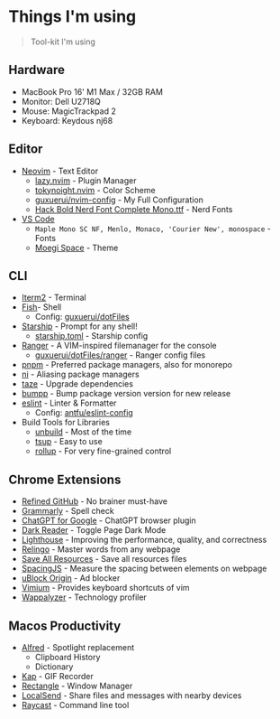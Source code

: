 # Things I'm using

> Tool-kit I'm using

## Hardware

- MacBook Pro 16' M1 Max / 32GB RAM
- Monitor: Dell U2718Q
- Mouse: MagicTrackpad 2
- Keyboard: Keydous nj68

## Editor

- [Neovim](https://github.com/neovim/neovim) - Text Editor
  - [lazy.nvim](https://github.com/folke/lazy.nvim) - Plugin Manager
  - [tokynoight.nvim](https://github.com/folke/tokyonight.nvim) - Color Scheme
  - [guxuerui/nvim-config](https://github.com/guxuerui/nvim-config) - My Full Configuration
  - [Hack Bold Nerd Font Complete Mono.ttf](https://github.com/guxuerui/dotFiles/tree/main/fonts) - Nerd Fonts
- [VS Code](https://code.visualstudio.com/)
  - `Maple Mono SC NF, Menlo, Monaco, 'Courier New', monospace` - Fonts
  - [Moegi Space](https://github.com/moegi-design/vscode-theme) - Theme

## CLI

- [Iterm2](https://iterm2.com/) - Terminal
- [Fish](https://fishshell.com/docs/current/index.html)- Shell
  - Config: [guxuerui/dotFiles](https://github.com/guxuerui/dotFiles/tree/main/fish)
- [Starship](https://starship.rs/guide) - Prompt for any shell!
  - [starship.toml](https://github.com/guxuerui/dotFiles/blob/main/starship.toml) - Starship config
- [Ranger](https://github.com/ranger/ranger) - A VIM-inspired filemanager for the console
  - [guxuerui/dotFiles/ranger](https://github.com/guxuerui/dotFiles/tree/main/ranger) - Ranger config files
- [pnpm](https://pnpm.io/) - Preferred package managers, also for monorepo
- [ni](https://github.com/antfu/ni) - Aliasing package managers
- [taze](https://github.com/antfu/taze) - Upgrade dependencies
- [bumpp](https://github.com/antfu/bumpp) - Bump package version version for new release
- [eslint](https://eslint.org/) - Linter & Formatter
  - Config: [antfu/eslint-config](https://github.com/antfu/eslint-config)
- Build Tools for Libraries
  - [unbuild](https://github.com/unjs/unbuild) - Most of the time
  - [tsup](https://github.com/egoist/tsup) - Easy to use
  - [rollup](https://rollupjs.org/) - For very fine-grained control

## Chrome Extensions

- [Refined GitHub](https://chrome.google.com/webstore/detail/refined-github/hlepfoohegkhhmjieoechaddaejaokhf) - No brainer must-have
- [Grammarly](https://chrome.google.com/webstore/detail/grammarly-grammar-checker/kbfnbcaeplbcioakkpcpgfkobkghlhen) - Spell check
- [ChatGPT for Google](https://chrome.google.com/webstore/detail/chatgpt-for-google/jgjaeacdkonaoafenlfkkkmbaopkbilf) - ChatGPT browser plugin
- [Dark Reader](https://chrome.google.com/webstore/detail/dark-reader/eimadpbcbfnmbkopoojfekhnkhdbieeh) - Toggle Page Dark Mode
- [Lighthouse](https://chrome.google.com/webstore/detail/lighthouse/blipmdconlkpinefehnmjammfjpmpbjk) - Improving the performance, quality, and correctness
- [Relingo](https://chrome.google.com/webstore/detail/relingo-master-words-from/dpphkcfmnbkdpmgneljgdhfnccnhmfig) - Master words from any webpage
- [Save All Resources](https://chrome.google.com/webstore/detail/save-all-resources/abpdnfjocnmdomablahdcfnoggeeiedb) - Save all resources files
- [SpacingJS](https://chrome.google.com/webstore/detail/spacingjs/fhjegjndanjcamfldhenjnhnjheecgcc) - Measure the spacing between elements on webpage
- [uBlock Origin](https://chrome.google.com/webstore/detail/ublock-origin/cjpalhdlnbpafiamejdnhcphjbkeiagm) - Ad blocker
- [Vimium](https://chrome.google.com/webstore/detail/vimium/dbepggeogbaibhgnhhndojpepiihcmeb) - Provides keyboard shortcuts of vim
- [Wappalyzer](https://chrome.google.com/webstore/detail/wappalyzer-technology-pro/gppongmhjkpfnbhagpmjfkannfbllamg) - Technology profiler

## Macos Productivity

- [Alfred](https://www.alfredapp.com/) - Spotlight replacement
  - Clipboard History
  - Dictionary
- [Kap](https://getkap.co/) - GIF Recorder
- [Rectangle](https://rectangleapp.com/) - Window Manager
- [LocalSend](https://github.com/localsend/localsend) - Share files and messages with nearby devices
- [Raycast](https://www.raycast.com/) - Command line tool
